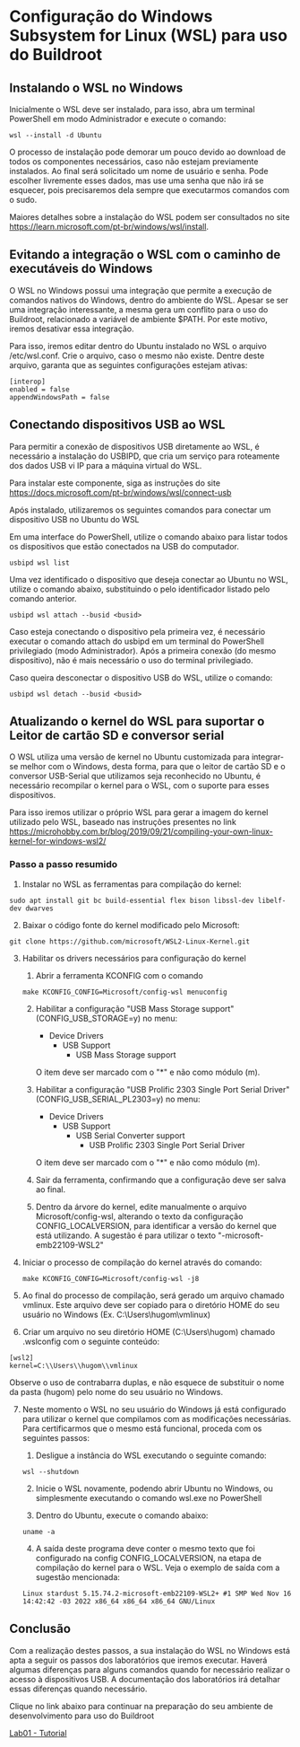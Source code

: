 # Configuração do Windows Subsystem for Linux (WSL) para uso do Buildroot

## Instalando o WSL no Windows

Inicialmente o WSL deve ser instalado, para isso, abra um terminal PowerShell em modo Administrador e execute o comando:

`wsl --install -d Ubuntu`

O processo de instalação pode demorar um pouco devido ao download de todos os componentes necessários, caso não estejam previamente instalados. Ao final será solicitado um nome de usuário e senha. Pode escolher livremente esses dados, mas use uma senha que não irá se esquecer, pois precisaremos dela sempre que executarmos comandos com o sudo.

Maiores detalhes sobre a instalação do WSL podem ser consultados no site https://learn.microsoft.com/pt-br/windows/wsl/install.

## Evitando a integração o WSL com o caminho de executáveis do Windows

O WSL no Windows possui uma integração que permite a execução de comandos nativos do Windows, dentro do ambiente do WSL. Apesar se ser uma integração interessante, a mesma gera um conflito para o uso do Buildroot, relacionado a variável de ambiente $PATH. Por este motivo, iremos desativar essa integração.

Para isso, iremos editar dentro do Ubuntu instalado no WSL o arquivo /etc/wsl.conf. Crie o arquivo, caso o mesmo não existe. Dentre deste arquivo, garanta que as seguintes configurações estejam ativas:

```
[interop]
enabled = false
appendWindowsPath = false
```

## Conectando dispositivos USB ao WSL

Para permitir a conexão de dispositivos USB diretamente ao WSL, é necessário a instalação do USBIPD, que cria um serviço para roteamente dos dados USB vi IP para a máquina virtual do WSL.

Para instalar este componente, siga as instruções do site https://docs.microsoft.com/pt-br/windows/wsl/connect-usb

Após instalado, utilizaremos os seguintes comandos para conectar um dispositivo USB no Ubuntu do WSL

Em uma interface do PowerShell, utilize o comando abaixo para listar todos os dispositivos que estão conectados na USB do computador. 

`usbipd wsl list`

Uma vez identificado o dispositivo que deseja conectar ao Ubuntu no WSL, utilize o comando abaixo, substituindo o <busid> pelo identificador listado pelo comando anterior.

`usbipd wsl attach --busid <busid>`

Caso esteja conectando o dispositivo pela primeira vez, é necessário executar o comando attach do usbipd em um terminal do PowerShell privilegiado (modo Administrador). Após a primeira conexão (do mesmo dispositivo), não é mais necessário o uso do terminal privilegiado.

Caso queira desconectar o dispositivo USB do WSL, utilize o comando:

`usbipd wsl detach --busid <busid>`

## Atualizando o kernel do WSL para suportar o Leitor de cartão SD e conversor serial

O WSL utiliza uma versão de kernel no Ubuntu customizada para integrar-se melhor com o Windows, desta forma, para que o leitor de cartão SD e o conversor USB-Serial que utilizamos seja reconhecido no Ubuntu, é necessário recompilar o kernel para o WSL, com o suporte para esses dispositivos.

Para isso iremos utilizar o próprio WSL para gerar a imagem do kernel utilizado pelo WSL, baseado nas instruções presentes no link https://microhobby.com.br/blog/2019/09/21/compiling-your-own-linux-kernel-for-windows-wsl2/

### Passo a passo resumido

1. Instalar no WSL as ferramentas para compilação do kernel:

`sudo apt install git bc build-essential flex bison libssl-dev libelf-dev dwarves`

2. Baixar o código fonte do kernel modificado pelo Microsoft:

`git clone https://github.com/microsoft/WSL2-Linux-Kernel.git`

3. Habilitar os drivers necessários para configuração do kernel

   1. Abrir a ferramenta KCONFIG com o comando

   `make KCONFIG_CONFIG=Microsoft/config-wsl menuconfig`

   2. Habilitar a configuração "USB Mass Storage support" (CONFIG_USB_STORAGE=y) no menu:
      - Device Drivers
        - USB Support
          - USB Mass Storage support

      O item deve ser marcado com o "*" e não como módulo (m).
   
   3. Habilitar a configuração "USB Prolific 2303 Single Port Serial Driver" (CONFIG_USB_SERIAL_PL2303=y) no menu:
      - Device Drivers
        - USB Support
          - USB Serial Converter support
            - USB Prolific 2303 Single Port Serial Driver

      O item deve ser marcado com o "*" e não como módulo (m).

   4. Sair da ferramenta, confirmando que a configuração deve ser salva ao final.

   5. Dentro da árvore do kernel, edite manualmente o arquivo Microsoft/config-wsl, alterando o texto da configuração CONFIG_LOCALVERSION, para identificar a versão do kernel que está utilizando. A sugestão é para utilizar o texto "-microsoft-emb22109-WSL2"
   
4. Iniciar o processo de compilação do kernel através do comando:

   `make KCONFIG_CONFIG=Microsoft/config-wsl -j8`

5. Ao final do processo de compilação, será gerado um arquivo chamado vmlinux. Este arquivo deve ser copiado para o diretório HOME do seu usuário no Windows (Ex. C:\Users\hugom\vmlinux)

6. Criar um arquivo no seu diretório HOME (C:\Users\hugom) chamado .wslconfig com o seguinte conteúdo:

```
[wsl2]
kernel=C:\\Users\\hugom\\vmlinux
```
   
   Observe o uso de contrabarra duplas, e não esquece de substituir o nome da pasta (hugom) pelo nome do seu usuário no Windows.

7. Neste momento o WSL no seu usuário do Windows já está configurado para utilizar o kernel que compilamos com as modificações necessárias. Para certificarmos que o mesmo está funcional, proceda com os seguintes passos:

   1. Desligue a instância do WSL executando o seguinte comando:

   `wsl --shutdown`

   2. Inicie o WSL novamente, podendo abrir Ubuntu no Windows, ou simplesmente executando o comando wsl.exe no PowerShell

   3. Dentro do Ubuntu, execute o comando abaixo:

   `uname -a`

   4. A saída deste programa deve conter o mesmo texto que foi configurado na config CONFIG_LOCALVERSION, na etapa de compilação do kernel para o WSL. Veja o exemplo de saída com a sugestão mencionada:

   `Linux stardust 5.15.74.2-microsoft-emb22109-WSL2+ #1 SMP Wed Nov 16 14:42:42 -03 2022 x86_64 x86_64 x86_64 GNU/Linux`

## Conclusão

Com a realização destes passos, a sua instalação do WSL no Windows está apta a seguir os passos dos laboratórios que iremos executar. Haverá algumas diferenças para alguns comandos quando for necessário realizar o acesso à dispositivos USB. A documentação dos laboratórios irá detalhar 
essas diferenças quando necessário. 

Clique no link abaixo para continuar na preparação do seu ambiente de desenvolvimento para uso do Buildroot

[Lab01 - Tutorial](../README.md)
